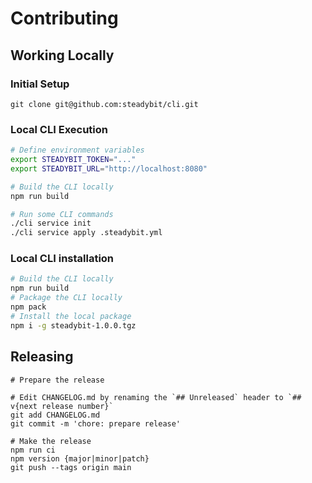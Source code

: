 # Contributing

## Working Locally

### Initial Setup

```
git clone git@github.com:steadybit/cli.git
```

### Local CLI Execution

```sh
# Define environment variables
export STEADYBIT_TOKEN="..."
export STEADYBIT_URL="http://localhost:8080"

# Build the CLI locally
npm run build

# Run some CLI commands
./cli service init
./cli service apply .steadybit.yml
```

### Local CLI installation
```sh
# Build the CLI locally
npm run build
# Package the CLI locally
npm pack
# Install the local package
npm i -g steadybit-1.0.0.tgz
```

## Releasing

```
# Prepare the release

# Edit CHANGELOG.md by renaming the `## Unreleased` header to `## v{next release number}`
git add CHANGELOG.md
git commit -m 'chore: prepare release'

# Make the release
npm run ci
npm version {major|minor|patch}
git push --tags origin main
```
